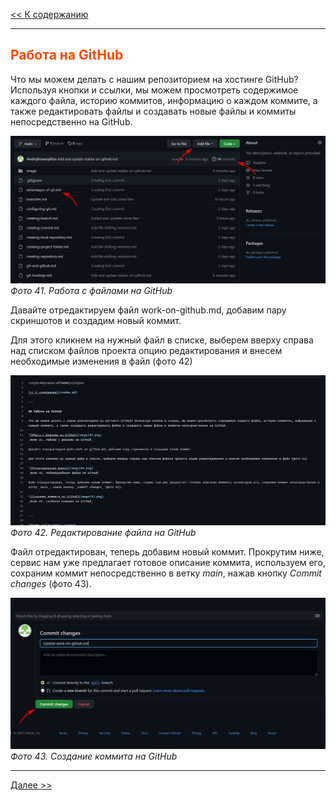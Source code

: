<style>h2{color:#ff4800}</style>

[<< К содержанию](readme.md)

---

## Работа на GitHub

Что мы можем делать с нашим репозиторием на хостинге GitHub? Используя кнопки и ссылки, мы можем просмотреть содержимое каждого файла, историю коммитов, информацию о каждом коммите, а также редактировать файлы и создавать новые файлы и коммиты непосредственно на GitHub.

![Рбота с файлами на GitHub](image/41.png)
_Фото 41. Работа с файлами на GitHub_

Давайте отредактируем файл work-on-github.md, добавим пару скриншотов и создадим новый коммит.

Для этого кликнем на нужный файл в списке, выберем вверху справа над списком файлов проекта опцию редактирования и внесем необходимые изменения в файл (фото 42)

![Редактирование файла](image/42.png)
_Фото 42. Редактирование файла на GitHub_

Файл отредактирован, теперь добавим новый коммит. Прокрутим ниже, сервис нам уже предлагает готовое описание коммита, используем его, сохраним коммит непосредственно в ветку _main_, нажав кнопку _Commit changes_ (фото 43).

![Создание коммита на GitHub](image/43.png)
_Фото 43. Создание коммита на GitHub_

---

[Далее >>](download-from-github.md)
